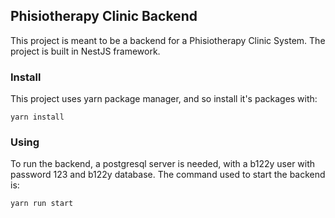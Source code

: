## Phisiotherapy Clinic Backend

This project is meant to be a backend for a Phisiotherapy Clinic System.
The project is built in NestJS framework.

### Install

This project uses yarn package manager, and so install it's packages with:

`yarn install`

### Using

To run the backend, a postgresql server is needed, with a b122y user with password 123 and b122y database. 
The command used to start the backend is:

`yarn run start`
